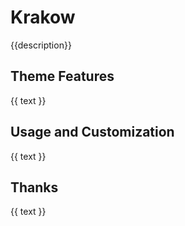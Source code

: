 # Krakow
{{description}}


## Theme Features
{{ text }}


## Usage and Customization
{{ text }}


## Thanks
{{ text }}